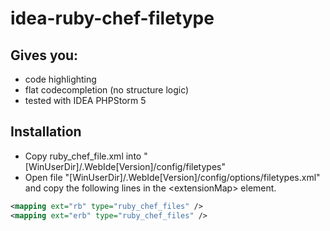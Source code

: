 idea-ruby-chef-filetype
=======================

Gives you:
----------
* code highlighting 
* flat codecompletion (no structure logic)
* tested with IDEA PHPStorm 5

Installation
-------------
* Copy ruby_chef_file.xml into "[WinUserDir]/.WebIde[Version]/config/filetypes"
* Open file "[WinUserDir]/.WebIde[Version]/config/options/filetypes.xml" and copy the following lines in the \<extensionMap> element.

```xml
<mapping ext="rb" type="ruby_chef_files" />
<mapping ext="erb" type="ruby_chef_files" />
```
